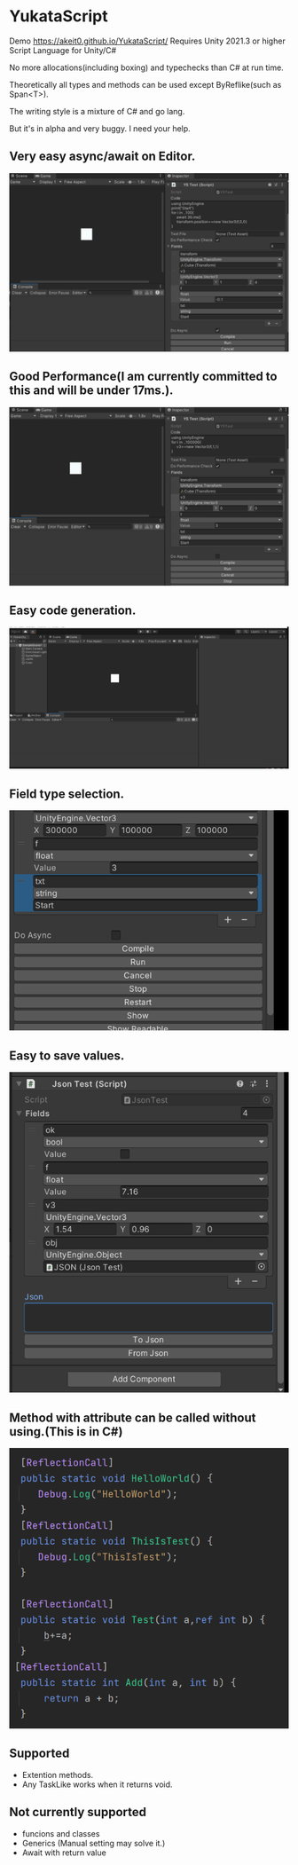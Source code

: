 # YukataScript
Demo  https://akeit0.github.io/YukataScript/
Requires Unity 2021.3 or higher
Script Language for Unity/C#

No more allocations(including boxing) and typechecks than C# at run time.

Theoretically all types and methods can be used except ByReflike(such as Span\<T\>).

The writing style is a mixture of C# and go lang.


But it's in alpha and very buggy.
I need your help.
## Very easy async/await on Editor. 
![Async](/Images/YSAsync.gif)
## Good Performance(I am currently committed to this and will be under 17ms.).
![Performance](/Images/YSPerformance.gif)
## Easy code generation.
![TypeSelect](/Images/YSTypeSelect.gif)
## Field type selection.
![FieldTypeSelec](/Images/YSFieldTypeSelect.gif)
## Easy to save values.
![Json](/Images/YSJson.gif)
## Method with attribute can be called without using.(This is in C#)
![Reflection](/Images/Reflection.png)

## Supported
- Extention methods.
- Any TaskLike works when it returns void.


## Not currently supported
- funcions and classes
- Generics (Manual setting may solve it.)
- Await with return value 
